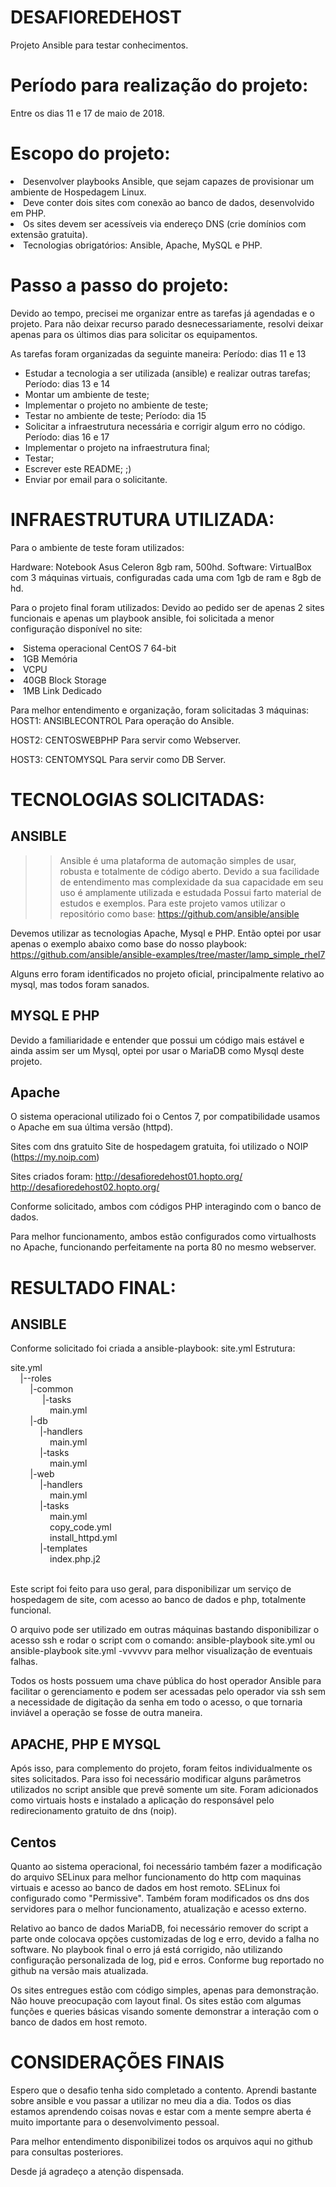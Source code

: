 # DESAFIOREDEHOST

Projeto Ansible para testar conhecimentos.

# Período para realização do projeto:

Entre os dias 11 e 17 de maio de 2018.

# Escopo do projeto:

<li>Desenvolver playbooks Ansible, que sejam capazes de provisionar um ambiente de Hospedagem Linux.</li>
<li>Deve conter dois sites com conexão ao banco de dados, desenvolvido em PHP.</li>
<li>Os sites devem ser acessíveis via endereço DNS (crie domínios com extensão gratuita).</li>
<li>Tecnologias obrigatórios: Ansible, Apache, MySQL e PHP.</li>

# Passo a passo do projeto:

Devido ao tempo, precisei me organizar entre as tarefas já agendadas e o projeto.
Para não deixar recurso parado desnecessariamente, resolvi deixar apenas para os últimos dias para solicitar os equipamentos.

As tarefas foram organizadas da seguinte maneira:
Período: dias 11 e 13
- Estudar a tecnologia a ser utilizada (ansible) e realizar outras tarefas;
Período: dias 13 e 14
- Montar um ambiente de teste;
- Implementar o projeto no ambiente de teste;
- Testar no ambiente de teste; 
Período: dia 15
- Solicitar a infraestrutura necessária e corrigir algum erro no código.
Período: dias 16 e 17
- Implementar o projeto na infraestrutura final;
- Testar;
- Escrever este README; ;)
- Enviar por email para o solicitante.

# INFRAESTRUTURA UTILIZADA:

Para o ambiente de teste foram utilizados:

Hardware: Notebook Asus Celeron 8gb ram, 500hd.
Software: VirtualBox com 3 máquinas virtuais, configuradas cada uma com 1gb de ram e 8gb de hd.


Para o projeto final foram utilizados:
Devido ao pedido ser de apenas 2 sites funcionais e apenas um playbook ansible, foi solicitada a menor configuração disponível no site:
<li>Sistema operacional CentOS 7 64-bit</li>
<li>1GB Memória</li>
<li>VCPU</li>
<li>40GB Block Storage</li>
<li>1MB Link Dedicado</li>

Para melhor entendimento e organização, foram solicitadas 3 máquinas:
HOST1: ANSIBLECONTROL
Para operação do Ansible.

HOST2: CENTOSWEBPHP
Para servir como Webserver.

HOST3: CENTOMYSQL
Para servir como DB Server.

# TECNOLOGIAS SOLICITADAS:

<h2>ANSIBLE</h2>

>> Ansible é uma plataforma de automação simples de usar, robusta e totalmente de código aberto. 
Devido a sua facilidade de entendimento mas complexidade da sua capacidade em seu uso é amplamente utilizada e estudada
Possui farto material de estudos e exemplos.
Para este projeto vamos utilizar o repositório como base:
https://github.com/ansible/ansible

Devemos utilizar as tecnologias Apache, Mysql e PHP. 
Então optei por usar apenas o exemplo abaixo como base do nosso playbook:
https://github.com/ansible/ansible-examples/tree/master/lamp_simple_rhel7

Alguns erro foram identificados no projeto oficial, principalmente relativo ao mysql, mas todos foram sanados.

<h2>MYSQL E PHP</h2>
Devido a familiaridade e entender que possui um código mais estável e ainda assim ser um Mysql, optei por usar o MariaDB como Mysql deste projeto.

<h2>Apache</h2>
O sistema operacional utilizado foi o Centos 7, por compatibilidade usamos o Apache em sua última versão (httpd).

Sites com dns gratuito
Site de hospedagem gratuita, foi utilizado o NOIP (https://my.noip.com)

Sites criados foram: 
http://desafioredehost01.hopto.org/
http://desafioredehost02.hopto.org/

Conforme solicitado, ambos com códigos PHP interagindo com o banco de dados.

Para melhor funcionamento, ambos estão configurados como virtualhosts no Apache, funcionando perfeitamente na porta 80 no mesmo webserver.

# RESULTADO FINAL:

<h2>ANSIBLE</h2>
Conforme solicitado foi criada a ansible-playbook: site.yml
Estrutura:

site.yml<br>
&nbsp;&nbsp;&nbsp;&nbsp;|--roles<br>
&nbsp;&nbsp;&nbsp;&nbsp;&nbsp;&nbsp;&nbsp;&nbsp;|-common<br>
&nbsp;&nbsp;&nbsp;&nbsp;&nbsp;&nbsp;&nbsp;&nbsp;&nbsp;&nbsp;&nbsp;&nbsp;&nbsp;|-tasks<br>
&nbsp;&nbsp;&nbsp;&nbsp;&nbsp;&nbsp;&nbsp;&nbsp;&nbsp;&nbsp;&nbsp;&nbsp;&nbsp;&nbsp;&nbsp;&nbsp;main.yml<br>
&nbsp;&nbsp;&nbsp;&nbsp;&nbsp;&nbsp;&nbsp;&nbsp;|-db<br>
&nbsp;&nbsp;&nbsp;&nbsp;&nbsp;&nbsp;&nbsp;&nbsp;&nbsp;&nbsp;&nbsp;&nbsp;|-handlers<br>
&nbsp;&nbsp;&nbsp;&nbsp;&nbsp;&nbsp;&nbsp;&nbsp;&nbsp;&nbsp;&nbsp;&nbsp;&nbsp;&nbsp;&nbsp;&nbsp;main.yml<br>
&nbsp;&nbsp;&nbsp;&nbsp;&nbsp;&nbsp;&nbsp;&nbsp;&nbsp;&nbsp;&nbsp;&nbsp;|-tasks<br>
&nbsp;&nbsp;&nbsp;&nbsp;&nbsp;&nbsp;&nbsp;&nbsp;&nbsp;&nbsp;&nbsp;&nbsp;&nbsp;&nbsp;&nbsp;&nbsp;main.yml<br>
&nbsp;&nbsp;&nbsp;&nbsp;&nbsp;&nbsp;&nbsp;&nbsp;|-web<br>
&nbsp;&nbsp;&nbsp;&nbsp;&nbsp;&nbsp;&nbsp;&nbsp;&nbsp;&nbsp;&nbsp;&nbsp;|-handlers<br>
&nbsp;&nbsp;&nbsp;&nbsp;&nbsp;&nbsp;&nbsp;&nbsp;&nbsp;&nbsp;&nbsp;&nbsp;&nbsp;&nbsp;&nbsp;&nbsp;main.yml<br>
&nbsp;&nbsp;&nbsp;&nbsp;&nbsp;&nbsp;&nbsp;&nbsp;&nbsp;&nbsp;&nbsp;&nbsp;|-tasks<br>
&nbsp;&nbsp;&nbsp;&nbsp;&nbsp;&nbsp;&nbsp;&nbsp;&nbsp;&nbsp;&nbsp;&nbsp;&nbsp;&nbsp;&nbsp;&nbsp;main.yml<br>
&nbsp;&nbsp;&nbsp;&nbsp;&nbsp;&nbsp;&nbsp;&nbsp;&nbsp;&nbsp;&nbsp;&nbsp;&nbsp;&nbsp;&nbsp;&nbsp;copy_code.yml<br>
&nbsp;&nbsp;&nbsp;&nbsp;&nbsp;&nbsp;&nbsp;&nbsp;&nbsp;&nbsp;&nbsp;&nbsp;&nbsp;&nbsp;&nbsp;&nbsp;install_httpd.yml<br>
&nbsp;&nbsp;&nbsp;&nbsp;&nbsp;&nbsp;&nbsp;&nbsp;&nbsp;&nbsp;&nbsp;&nbsp;|-templates<br>
&nbsp;&nbsp;&nbsp;&nbsp;&nbsp;&nbsp;&nbsp;&nbsp;&nbsp;&nbsp;&nbsp;&nbsp;&nbsp;&nbsp;&nbsp;&nbsp;index.php.j2<br>
<br>

Este script foi feito para uso geral, para disponibilizar um serviço de hospedagem de site, com acesso ao banco de dados e php, totalmente funcional.

O arquivo pode ser utilizado em outras máquinas bastando disponibilizar o acesso ssh e rodar o script com o comando:
ansible-playbook site.yml ou ansible-playbook site.yml -vvvvvv para melhor visualização de eventuais falhas.

Todos os hosts possuem uma chave pública do host operador Ansible para facilitar o gerenciamento e podem ser acessadas pelo operador via ssh sem a necessidade de digitação da senha em todo o acesso, o que tornaria inviável a operação se fosse de outra maneira.

<h2>APACHE, PHP E MYSQL</h2>
Após isso, para complemento do projeto, foram feitos individualmente os sites solicitados.
Para isso foi necessário modificar alguns parâmetros utilizados no script ansible que prevê somente um site.
Foram adicionados como virtuais hosts e instalado a aplicação do responsável pelo redirecionamento gratuito de dns (noip).

<h2>Centos</h2>
Quanto ao sistema operacional, foi necessário também fazer a modificação do arquivo SELinux para melhor funcionamento do http com maquinas virtuais e acesso ao banco de dados em host remoto. SELinux foi configurado como "Permissive". Também foram modificados os dns dos servidores para o melhor funcionamento, atualização e acesso externo.

Relativo ao banco de dados MariaDB, foi necessário remover do script a parte onde colocava opções customizadas de log e erro, devido a falha no software. No playbook final o erro já está corrigido, não utilizando configuração personalizada de log, pid e erros. Conforme bug reportado no github na versão mais atualizada.

Os sites entregues estão com código simples, apenas para demonstração. Não houve preocupação com layout final.
Os sites estão com algumas funções e queries básicas visando somente demonstrar a interação com o banco de dados em host remoto.

# CONSIDERAÇÕES FINAIS

Espero que o desafio tenha sido completado a contento. Aprendi bastante sobre ansible e vou passar a utilizar no meu dia a dia.
Todos os dias estamos aprendendo coisas novas e estar com a mente sempre aberta é muito importante para o desenvolvimento pessoal.

Para melhor entendimento disponibilizei todos os arquivos aqui no github para consultas posteriores.

Desde já agradeço a atenção dispensada.

